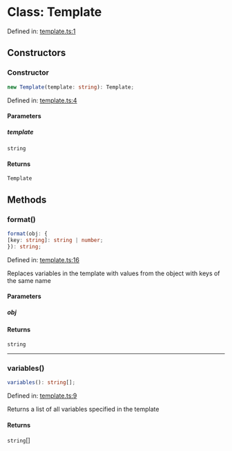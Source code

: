 # Class: Template

Defined in: [template.ts:1](https://github.com/freearhey/core-js/blob/c1073252bda2c3588ab21d4d1a9655ef612a6dd4/src/template.ts#L1)

## Constructors

### Constructor

```ts
new Template(template: string): Template;
```

Defined in: [template.ts:4](https://github.com/freearhey/core-js/blob/c1073252bda2c3588ab21d4d1a9655ef612a6dd4/src/template.ts#L4)

#### Parameters

##### template

`string`

#### Returns

`Template`

## Methods

### format()

```ts
format(obj: {
[key: string]: string | number;
}): string;
```

Defined in: [template.ts:16](https://github.com/freearhey/core-js/blob/c1073252bda2c3588ab21d4d1a9655ef612a6dd4/src/template.ts#L16)

Replaces variables in the template with values from the object with keys of the same name

#### Parameters

##### obj

#### Returns

`string`

***

### variables()

```ts
variables(): string[];
```

Defined in: [template.ts:9](https://github.com/freearhey/core-js/blob/c1073252bda2c3588ab21d4d1a9655ef612a6dd4/src/template.ts#L9)

Returns a list of all variables specified in the template

#### Returns

`string`[]
